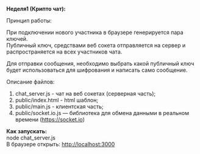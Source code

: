 **Неделя1 (Крипто чат):**

Принцип работы:

При подключении нового участника в браузере генерируется пара ключей.<br>
Публичный ключ, средствами веб сокета отправляется на сервер и распространяется на всех
участников чата.

Для отправки сообщения, необходимо выбрать какой публичный ключ будет использоваться для шифрования и написать само сообщение.

Описание файлов:
1. chat_server.js - чат на веб сокетах (серверная часть);
2. public/index.html - html шаблон;
3. public/main.js - клиентская часть;
4. public/socket.io.js — библиотека для обмена данными в реальном времени (https://socket.io)

**Как запускать:**<br>
node chat_server.js<br>
В браузере открыть: [http://localhost:3000](http://localhost:3000)

